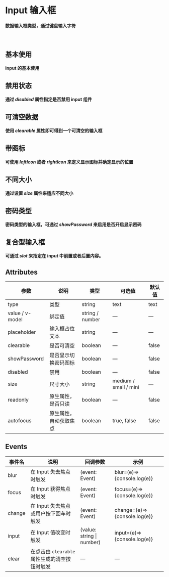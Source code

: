 <script setup>
import demo1 from './demo1.vue';
import demo2 from './demo2.vue';
import demo3 from './demo3.vue';
import demo4 from './demo4.vue';
import demo5 from './demo5.vue';
import demo6 from './demo6.vue';
import demo7 from './demo7.vue';
import preview from '@/components/preview.vue'
</script>

# Input 输入框

#### 数据输入框类型，通过键盘输入字符

<br/>

## 基本使用

#### input 的基本使用
<div class="source">
  <demo1/>
</div>
<preview comName="/components/input" demoName="demo1"/>


## 禁用状态

#### 通过 _disabled_ 属性指定是否禁用 input 组件
<div class="source">
  <demo2/>
</div>
<preview comName="/components/input" demoName="demo2"/>


## 可清空数据

#### 使用 _clearable_ 属性即可得到一个可清空的输入框
<div class="source">
  <demo3/>
</div>
<preview comName="/components/input" demoName="demo3"/>


## 带图标

#### 可使用 _leftIcon_ 或者 _rightIcon_ 来定义显示图标并确定显示的位置
<div class="source">
  <demo4/>
</div>
<preview comName="/components/input" demoName="demo4"/>


## 不同大小

#### 通过设置 _size_ 属性来适应不同大小
<div class="source">
  <demo5/>
</div>
<preview comName="/components/input" demoName="demo5"/>


## 密码类型

#### 密码类型的输入框，可通过 _showPassword_ 来启用是否开启显示密码
<div class="source">
  <demo6/>
</div>
<preview comName="/components/input" demoName="demo6"/>


## 复合型输入框

#### 可通过 _slot_ 来指定在 input 中前置或者后置内容。
<div class="source">
  <demo7/>
</div>
<preview comName="/components/input" demoName="demo7"/>


## Attributes
| 参数          | 说明            | 类型            | 可选值                 | 默认值   |
|-------------  |---------------- |---------------- |---------------------- |-------- |
| type         | 类型   | string  | text | text |
| value / v-model | 绑定值           | string / number  | — | — |
| placeholder   | 输入框占位文本    | string          | — | — |
| clearable     | 是否可清空        | boolean         | — | false |
| showPassword  | 是否显示切换密码图标| boolean         | — | false |
| disabled      | 禁用             | boolean         | — | false   |
| size          | 尺寸大小          | string          | medium / small / mini  | — |
| readonly | 原生属性，是否只读 | boolean | — | false |
| autofocus | 原生属性，自动获取焦点 | boolean | true, false | false |


## Events
| 事件名 | 说明 | 回调参数 |  示例  |
|----------|--------|---------|--------|
| blur   | 在 Input 失去焦点时触发 | (event: Event) | blur=(e)=>{console.log(e)} |
| focus  | 在 Input 获得焦点时触发 | (event: Event) | focus=(e)=>{console.log(e)} |
| change | 在 Input 失去焦点或用户按下回车时触发 | (event: Event) | change=(e)=>{console.log(e)} |
| input  | 在 Input 值改变时触发 | (value: string \| number) | input=(e)=>{console.log(e)} |
| clear  | 在点击由 `clearable` 属性生成的清空按钮时触发 | — |  — |

<br/>